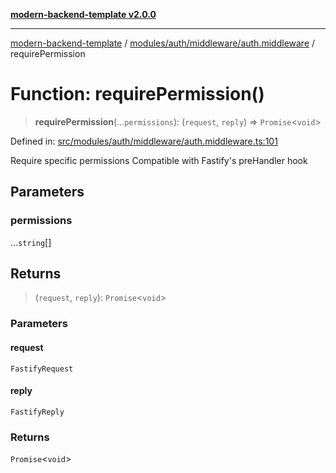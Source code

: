 [**modern-backend-template v2.0.0**](../../../../../README.md)

***

[modern-backend-template](../../../../../modules.md) / [modules/auth/middleware/auth.middleware](../README.md) / requirePermission

# Function: requirePermission()

> **requirePermission**(...`permissions`): (`request`, `reply`) => `Promise`\<`void`\>

Defined in: [src/modules/auth/middleware/auth.middleware.ts:101](https://github.com/maemreyo/saas-4cus-nodejs/blob/1a77de11cd6eaefe66c31c7f5de281673fc25ce5/src/modules/auth/middleware/auth.middleware.ts#L101)

Require specific permissions
Compatible with Fastify's preHandler hook

## Parameters

### permissions

...`string`[]

## Returns

> (`request`, `reply`): `Promise`\<`void`\>

### Parameters

#### request

`FastifyRequest`

#### reply

`FastifyReply`

### Returns

`Promise`\<`void`\>
